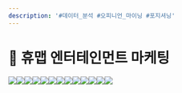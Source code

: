```yaml
---
description: '#데이터_분석 #오피니언_마이닝 #포지셔닝'
---
```


# 👥 휴맵 엔터테인먼트 마케팅

![](<../../../../../.gitbook/assets/Untitled (1).png>)![](<../../../../../.gitbook/assets/Untitled 1.png>)![](<../../../../../.gitbook/assets/Untitled 2 (4).png>)![](<../../../../../.gitbook/assets/Untitled 3.png>)![](<../../../../../.gitbook/assets/Untitled 4 (2).png>)![](<../../../../../.gitbook/assets/Untitled 5 (3).png>)![](<../../../../../.gitbook/assets/Untitled 6.png>)![](<../../../../../.gitbook/assets/Untitled 7.png>)![](<../../../../../.gitbook/assets/Untitled 8.png>)![](<../../../../../.gitbook/assets/Untitled 9.png>)![](<../../../../../.gitbook/assets/Untitled 10.png>)![](<../../../../../.gitbook/assets/Untitled 11.png>)![](<../../../../../.gitbook/assets/Untitled 12.png>)
